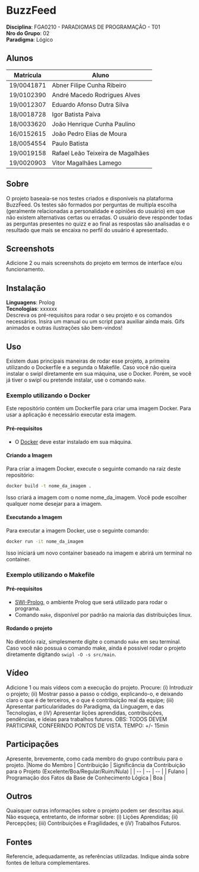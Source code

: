 # BuzzFeed

**Disciplina**: FGA0210 - PARADIGMAS DE PROGRAMAÇÃO - T01 <br>
**Nro do Grupo**: 02<br>
**Paradigma**: Lógico<br>

## Alunos

| Matrícula  | Aluno                             |
| ---------- | --------------------------------- |
| 19/0041871 | Abner Filipe Cunha Ribeiro        |
| 19/0102390 | André Macedo Rodrigues Alves      |
| 19/0012307 | Eduardo Afonso Dutra Silva        |
| 18/0018728 | Igor Batista Paiva                |
| 18/0033620 | João Henrique Cunha Paulino       |
| 16/0152615 | João Pedro Elias de Moura         |
| 18/0054554 | Paulo Batista                     |
| 19/0019158 | Rafael Leão Teixeira de Magalhães |
| 19/0020903 | Vitor Magalhães Lamego            |

## Sobre

O projeto baseaia-se nos testes criados e disponíveis na plataforma BuzzFeed. Os testes são formados por perguntas de multipla escolha (geralmente relacionadas a personalidade e opiniões do usuário) em que não existem alternativas certas ou erradas. O usuário deve responder todas as perguntas presentes no quizz e ao final as respostas são analisadas e o resultado que mais se encaixa no perfil do usuário é apresentado.

## Screenshots

Adicione 2 ou mais screenshots do projeto em termos de interface e/ou funcionamento.

## Instalação

**Linguagens**: Prolog<br>
**Tecnologias**: xxxxxx<br>
Descreva os pré-requisitos para rodar o seu projeto e os comandos necessários.
Insira um manual ou um script para auxiliar ainda mais.
Gifs animados e outras ilustrações são bem-vindos!

## Uso

Existem duas principais maneiras de rodar esse projeto, a primeira utilizando o Dockerfile e a segunda o Makefile. Caso você não queira instalar o swipl diretamente em sua máquina, use o Docker. Porém, se você já tiver o swipl ou pretende instalar, use o comando `make`.

### Exemplo utilizando o Docker

Este repositório contém um Dockerfile para criar uma imagem Docker. Para usar a aplicação é necessário executar esta imagem.

#### Pré-requisitos

- O [Docker](https://www.docker.com/) deve estar instalado em sua máquina.

#### Criando a Imagem

Para criar a imagem Docker, execute o seguinte comando na raiz deste repositório:

```bash
docker build -t nome_da_imagem .
```

Isso criará a imagem com o nome nome_da_imagem. Você pode escolher qualquer nome desejar para a imagem.

#### Executando a Imagem

Para executar a imagem Docker, use o seguinte comando:

```bash
docker run -it nome_da_imagem
```

Isso iniciará um novo container baseado na imagem e abrirá um terminal no container.

### Exemplo utilizando o Makefile

#### Pré-requisitos

- [SWI-Prolog](https://www.swi-prolog.org/), o ambiente Prolog que será utilizado para rodar o programa.
- Comando `make`, disponível por padrão na maioria das distribuições linux.

#### Rodando o projeto

No diretório raiz, simplesmente digite o comando `make` em seu terminal. Caso você não possua o comando make, ainda é possível rodar o projeto diretamente digitando `swipl -O -s src/main`.

## Vídeo

Adicione 1 ou mais vídeos com a execução do projeto.
Procure:
(i) Introduzir o projeto;
(ii) Mostrar passo a passo o código, explicando-o, e deixando claro o que é de terceiros, e o que é contribuição real da equipe;
(iii) Apresentar particularidades do Paradigma, da Linguagem, e das Tecnologias, e
(iV) Apresentar lições aprendidas, contribuições, pendências, e ideias para trabalhos futuros.
OBS: TODOS DEVEM PARTICIPAR, CONFERINDO PONTOS DE VISTA.
TEMPO: +/- 15min

## Participações

Apresente, brevemente, como cada membro do grupo contribuiu para o projeto.
|Nome do Membro | Contribuição | Significância da Contribuição para o Projeto (Excelente/Boa/Regular/Ruim/Nula) |
| -- | -- | -- |
| Fulano | Programação dos Fatos da Base de Conhecimento Lógica | Boa |

## Outros

Quaisquer outras informações sobre o projeto podem ser descritas aqui. Não esqueça, entretanto, de informar sobre:
(i) Lições Aprendidas;
(ii) Percepções;
(iii) Contribuições e Fragilidades, e
(iV) Trabalhos Futuros.

## Fontes

Referencie, adequadamente, as referências utilizadas.
Indique ainda sobre fontes de leitura complementares.
